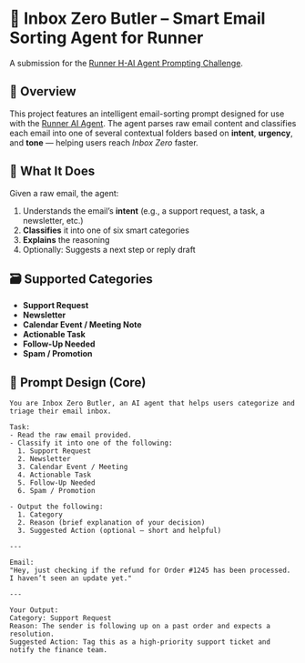 # 🤖 Inbox Zero Butler – Smart Email Sorting Agent for Runner

A submission for the [Runner H-AI Agent Prompting Challenge](https://dev.to/devteam/join-the-runner-h-ai-agent-prompting-challenge-10000-in-prizes-for-20-winners-30ki).

## 🧠 Overview
This project features an intelligent email-sorting prompt designed for use with the [Runner AI Agent](https://runner.dev). The agent parses raw email content and classifies each email into one of several contextual folders based on **intent**, **urgency**, and **tone** — helping users reach *Inbox Zero* faster.

## 🚀 What It Does
Given a raw email, the agent:
1. Understands the email’s **intent** (e.g., a support request, a task, a newsletter, etc.)
2. **Classifies** it into one of six smart categories
3. **Explains** the reasoning
4. Optionally: Suggests a next step or reply draft

## 🗃️ Supported Categories
- **Support Request**
- **Newsletter**
- **Calendar Event / Meeting Note**
- **Actionable Task**
- **Follow-Up Needed**
- **Spam / Promotion**

## 📝 Prompt Design (Core)

```prompt
You are Inbox Zero Butler, an AI agent that helps users categorize and triage their email inbox.

Task:
- Read the raw email provided.
- Classify it into one of the following:
  1. Support Request
  2. Newsletter
  3. Calendar Event / Meeting
  4. Actionable Task
  5. Follow-Up Needed
  6. Spam / Promotion

- Output the following:
  1. Category
  2. Reason (brief explanation of your decision)
  3. Suggested Action (optional – short and helpful)

---

Email:
"Hey, just checking if the refund for Order #1245 has been processed. I haven’t seen an update yet."

---

Your Output:
Category: Support Request
Reason: The sender is following up on a past order and expects a resolution.
Suggested Action: Tag this as a high-priority support ticket and notify the finance team.
```